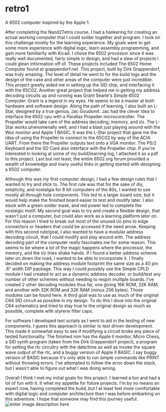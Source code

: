 
# retro1
A 6502 computer inspired by the Apple 1.

After completing the Nand2Tetris course, I had a hankering for creating an actual working computer that I could solder together and program. I took on this challenge mostly for the learning experience. My goals were to get some more experience with digital logic, learn assembly programming, and gain more familiarity with Kicad. I chose the 6502 processor since it was really well documented, fairly simple in design, and had a slew of projects I could glean information off of. These projects included The 6502 Home Computer found at grappendorf.net. This project, built by Dirk Grappendorf, was truly amazing. The level of detail he went to for the build logs and the design of the case and other areas of the computer were just incredible. This project greatly aided me in setting up the SID chip, and interfacing it with the 65C02. Another great project that helped me in getting my address decoding circuits up and running was Grant Searle's Simple 6502 Computer. Grant is a legend in my eyes. He seems to be a master at both hardware and software design. Along the path of learning, I also built an L-Star, designed by a true genius, Jac Goudsmit. Jac had the clever idea to interface the 6502 cpu with a Parallax Propeller microcontroller. The Propeller would take care of the address decoding, memory, and i/o. The L-Star works phenomenally well, and I had a blast just playing around with the Woz monitor and Apple 1 BASIC. It was the L-Star project that gave me the idea of using the Propeller to connect to the 65C02 by way of the ACIA UART. From there the Propeller outputs text onto a VGA monitor. The PS/2 Keyboard and the SD Card also interface with the Propeller chip. If you're interested in looking at some of my build/learning log, I attached it as a pdf to this project. Last but not least, the entire 6502.org forum provided a wealth of knowledge and many useful links in getting started with designing a 6502 computer.

Although this was my first computer design, I had a few design rules that I wanted to try and stick to. The first rule was that for the sake of diy, simplicity, and nostalgia for 8 bit computers of the 80s, I wanted to use mostly all through hole components. This led to a larger board size, but it would help make the finished board easier to test and modify later. I also stuck with a green solder mask, and red power led to complete the nostalgic motif. My second goal was to try and create a flexible design, that wasn't just a computer, but could also work as a learning platform later on. For this reason I tried to break out most of the unused i/o pins to edge connectors or headers that could be accessed if the need arose. Keeping with this second rule/goal, I also wanted to have a modular address decoding circuit, that I could modify and play around with. The address decoding part of the computer really fascinates me for some reason. This seems to be where a lot of the magic happens where the processor, the memory, and the i/o lines shake hands. If I found a better address scheme later on down the road, I wanted to be able to incorporate it. I finally decided on making the address module footprint the same size as a 40 pin .6" width DIP package. This way I could possibly use the Simple CPLD module I had created to act as a dynamic address decoder, or build/test any number of other schemes without needing to respin multiple boards. I've created 2 other decoding modules thus far, one giving 16K ROM, 32K RAM, and another with 32K ROM and 32K RAM (minus 256 bytes). Those modules can be found here. A third goal was to use as much of the original C64 SID circuit as possible in my design. To do this I dove into the original C64 schematics and tried to stay true to the original design as much as possible, complete with styrene filter caps.

For software I developed test scripts as I went to aid in the testing of new components. I guess this approach is similar to test driven development. This made it somewhat easy to see if modifying a circuit broke any piece of tested functionality. The finished rom has the Apple II monitor, Micro Chess, a SID synth program (taken from the Dirk Grappendorf project), a program for setting the rtc circuitry with the date/time as well as invoke the square wave output of the rtc, and a buggy version of Apple II BASIC. I say buggy version of BASIC because it's only able to run simple commands like PRINT without throwing errors. I've attempted to follow the error down the stack, but I wasn't able to figure out what I was doing wrong.

Overall I think I met my initial goals for this project. I learned a ton and had a lot of fun with it. It whet my appetite for future projects. I'm by no means an expert now, having completed the build, but I at least feel more comfortable with digital logic and computer architecture than I was before embarking on this adventure. I hope that someone may find this journey useful.
![enter image description here](https://lh3.googleusercontent.com/fglWtAJCevHwNHitfqwmh59DB7SCrmaY4Cde7DSnNZGUuWjSP1T_K4Sza81S8SkwDSR8f0cAsCZcXrHBxVfq7lEVa40fMF0jiuMtJqIvsIB2mTvOLm1gEZugCN2shx14FbcY2ICCn9GYni_Hr3OoCRJ3NOJNTxIuLEaRnTQdclNc5-4JmCeOSQDs5hj3_pFUKfmkMMD3RZiOb4AY4mAprEhdzLCM-OcGjCZ7LJ_U_UnW8B_6idliqK8M6GhG17WzaAKzX5WCYocFs9tQVj3prhMANBtD1q44_VC0PiqtTZwKPRHGvf3pS4i0vqBa5gGyxCSleta0akQDUbZ26vVzgN29EoRZqXbwIowJuD4dpYhbpNwrGQKOvZG10akbij0dUr_k_47sVvovlghGmz1eDEvNSYMJ7_vnUanjaknb8TAluUBUwwbXXYEOKqsA5p-iqbBp2RSjtZfItw-o61QujH6Z5fookMK4FzQu3joGYjcQgik6-g3tV017gighvtXwkUjbqdavWAG44vPoDuq7uQf8YDcWi8nXSl8oulNP1lsnQUAVJCpLr327_fhAIpzRiy3U48-azrM80l-8SI9SRaN4skLesd__WpcA2H90=w1688-h949-no)
